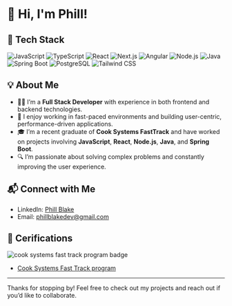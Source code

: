 # 👋 Hi, I'm Phill!

## 🚀 Tech Stack

![JavaScript](https://img.shields.io/badge/JavaScript-ES6+-F7DF1E?logo=javascript&logoColor=white)
![TypeScript](https://img.shields.io/badge/TypeScript-4.4-3178C6?logo=typescript&logoColor=white)
![React](https://img.shields.io/badge/React-17-61DAFB?logo=react&logoColor=white)
![Next.js](https://img.shields.io/badge/Next.js-12-000000?logo=next.js&logoColor=white)
![Angular](https://img.shields.io/badge/Angular-12-DD0031?logo=angular&logoColor=white)
![Node.js](https://img.shields.io/badge/Node.js-16-339933?logo=node.js&logoColor=white)
![Java](https://img.shields.io/badge/Java-17-007396?logo=java&logoColor=white)
![Spring Boot](https://img.shields.io/badge/Spring%20Boot-2.5-6DB33F?logo=springboot&logoColor=white)
![PostgreSQL](https://img.shields.io/badge/PostgreSQL-13-336791?logo=postgresql&logoColor=white)
![Tailwind CSS](https://img.shields.io/badge/Tailwind%20CSS-2.0-06B6D4?logo=tailwindcss&logoColor=white)

## 💡 About Me

- 🧑‍💻 I’m a **Full Stack Developer** with experience in both frontend and backend technologies.
- 🚀 I enjoy working in fast-paced environments and building user-centric, performance-driven applications.
- 🎓 I’m a recent graduate of **Cook Systems FastTrack** and have worked on projects involving **JavaScript**, **React**, **Node.js**, **Java**, and **Spring Boot**.
- 🔍 I’m passionate about solving complex problems and constantly improving the user experience.

## 📬 Connect with Me

- LinkedIn: [Phill Blake](https://www.linkedin.com/in/phillblakedev)
- Email: [phillblakedev@gmail.com](mailto:phillblakedev@gmail.com)

## 📜 Cerifications
![cook systems fast track program badge](https://api.accredible.com/v1/frontend/credential_website_embed_image/badge/141060558)
- [Cook Systems Fast Track program](https://www.credential.net/e89ee5bb-2b00-4e99-9271-6fb961674ab5#acc.AODFfzhE)


---

Thanks for stopping by! Feel free to check out my projects and reach out if you’d like to collaborate.
